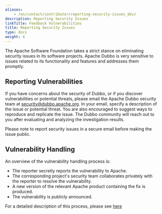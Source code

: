 ```yaml
---
aliases:
    - /en/contact/contributor/reporting-security-issues_dev/
description: Reporting Security Issues
linkTitle: Feedback Vulnerabilities
title: Reporting Security Issues
type: docs
weight: 4
---
```




The Apache Software Foundation takes a strict stance on eliminating security issues in its software projects. Apache Dubbo is very sensitive to issues related to its functionality and features and addresses them promptly.

## Reporting Vulnerabilities

If you have concerns about the security of Dubbo, or if you discover vulnerabilities or potential threats, please email the Apache Dubbo security team at security@dubbo.apache.org. In your email, specify a description of the issue or potential threat. You are also encouraged to suggest ways to reproduce and replicate the issue. The Dubbo community will reach out to you after evaluating and analyzing the investigation results.

Please note to report security issues in a secure email before making the issue public.


## Vulnerability Handling

An overview of the vulnerability handling process is:

* The reporter secretly reports the vulnerability to Apache.
* The corresponding project's security team collaborates privately with the reporter to resolve the vulnerability.
* A new version of the relevant Apache product containing the fix is produced.
* The vulnerability is publicly announced.

For a detailed description of this process, please see [here](https://www.apache.org/security/committers.html)  
